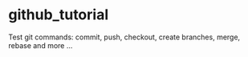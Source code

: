 # github_tutorial

Test git commands: commit, push, checkout, create branches, merge, rebase and more ...
